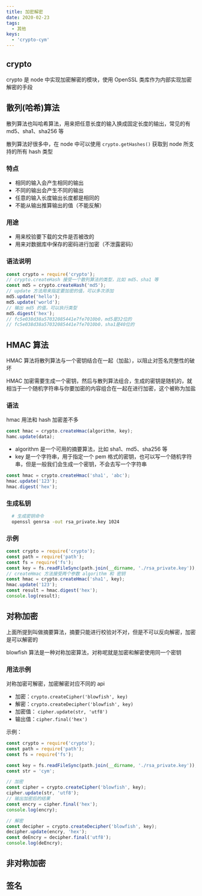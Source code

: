 ```yaml
---
title: 加密解密
date: 2020-02-23
tags:
  - 其他
keys:
  - 'crypto-cym'
---
```


## crypto

crypto 是 node 中实现加密解密的模块，使用 OpenSSL 类库作为内部实现加密解密的手段

## 散列(哈希)算法

散列算法也叫哈希算法，用来把任意长度的输入换成固定长度的输出，常见的有 md5、sha1、sha256 等

散列算法好很多中，在 node 中可以使用 `crypto.getHashes()` 获取到 node 所支持的所有 hash 类型

### 特点

- 相同的输入会产生相同的输出
- 不同的输出会产生不同的输出
- 任意的输入长度输出长度都是相同的
- 不能从输出推算输出的值（不能反解）

### 用途

- 用来校验要下载的文件是否被改的
- 用来对数据库中保存的密码进行加密（不泄露密码）

### 语法说明

```js
const crypto = require('crypto');
// crypto.createHash 接受一个散列算法的类型，比如 md5、sha1 等
const md5 = crypto.createHash('md5');
// update 方法用来指定要加密的值，可以多次添加
md5.update('hello');
md5.update('world');
// 输出 md5 的值，可以执行类型
md5.digest('hex');
// fc5e038d38a57032085441e7fe7010b0，md5是32位的
// fc5e038d38a57032085441e7fe7010b0，sha1是40位的
```

## HMAC 算法

HMAC 算法将散列算法与一个密钥结合在一起（加盐），以阻止对签名完整性的破坏

HMAC 加密需要生成一个密钥，然后与散列算法组合，生成的密钥是随机的，就相当于一个随机字符串与你要加密的内容组合在一起在进行加密，这个被称为加盐

### 语法

hmac 用法和 hash 加密差不多

```js
const hmac = crypto.createHmac(algorithm, key);
hamc.update(data);
```

- algorithm 是一个可用的摘要算法，比如 sha1、md5、sha256 等
- key 是一个字符串，用于指定一个 pem 格式的密钥，也可以写一个随机字符串，但是一般我们会生成一个密钥，不会去写一个字符串

```js
const hmac = crypto.createHmac('sha1', 'abc');
hmac.update('123');
hmac.digest('hex');
```

### 生成私钥

```sh
  # 生成密钥命令
  openssl genrsa -out rsa_private.key 1024
```

### 示例

```js
const crypto = require('crypto');
const path = require('path');
const fs = require('fs');
const key = fs.readFileSync(path.join(__dirname, './rsa_private.key'));
// createHmac 方法接受两个参数 algorithm 和 密钥
const hmac = crypto.createHmac('sha1', key);
hmac.update('123');
const result = hmac.digest('hex');
console.log(result);
```

## 对称加密

上面所提到叫做摘要算法，摘要只能进行校验对不对，但是不可以反向解密，加密是可以解密的

blowfish 算法是一种对称加密算法，对称呢就是加密和解密使用同一个密钥

### 用法示例

对称加密可解密，加密解密对应不同的 api

- 加密：`crypto.createCipher('blowfish', key)`
- 解密：`crypto.createDecipher('blowfish', key)`
- 加密值： `cipher.update(str, 'utf8')`
- 输出值：`cipher.final('hex')`

示例：

```js
const crypto = require('crypto');
const path = require('path');
const fs = require('fs');

const key = fs.readFileSync(path.join(__dirname, './rsa_private.key'));
const str = 'cym';

// 加密
const cipher = crypto.createCipher('blowfish', key);
cipher.update(str, 'utf8');
// 输出加密后的结果
const encry = cipher.final('hex');
console.log(encry);

// 解密
const decipher = crypto.createDecipher('blowfish', key);
decipher.update(encry, 'hex');
const deEncry = decipher.final('utf8');
console.log(deEncry);
```

## 非对称加密

## 签名
